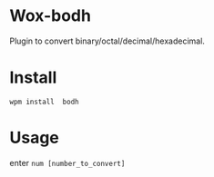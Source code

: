 # Wox-bodh
Plugin to convert binary/octal/decimal/hexadecimal.

# Install
```
wpm install  bodh
```

# Usage
enter `num [number_to_convert]`